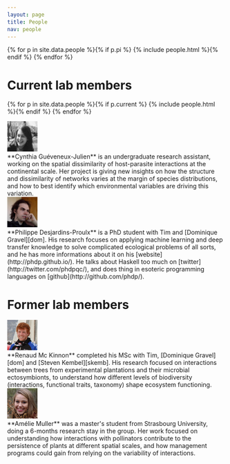 ```yaml
---
layout: page
title: People
nav: people
---
```




<div class="row">

{% for p in site.data.people %}{% if p.pi %}
{% include people.html %}{% endif %}
{% endfor %}

</div>

# Current lab members

<div class="row">

{% for p in site.data.people %}{% if p.current %}
{% include people.html %}{% endif %}
{% endfor %}

<div class="col-xs-2 col-md-1">
<img src="/mugshots/cynthiagueveneuxjulien.png" class="img-circle" style="width: 70px; height: 70px"  />
</div>
<div class="col-xs-10 col-md-5" markdown="1">
**Cynthia Guéveneux-Julien** is an undergraduate research assistant, working on the spatial
dissimilarity of host-parasite interactions at the continental scale. Her
project is giving new insights on how the structure and dissimilarity of networks varies
at the margin of species distributions, and how to best identify which environmental
variables are driving this variation.
</div>

<div class="col-xs-2 col-md-1">
<img src="/mugshots/philippedesjardinsproulx.jpg" class="img-circle" style="width: 70px; height: 70px"  />
</div>
<div class="col-xs-10 col-md-5" markdown="1">
**Philippe Desjardins-Proulx** is a PhD student with Tim and [Dominique
Gravel][dom]. His research focuses on applying machine learning and deep
transfer knowledge to solve complicated ecological problems of all sorts, and
he has more informations about it on his [website](http://phdp.github.io/). He
talks about Haskell too much on [twitter](http://twitter.com/phdpqc/), and
does thing in esoteric programming languages on
[github](http://github.com/phdp/).
</div>

</div>

# Former lab members

<div class="row">

<div class="col-xs-2 col-md-1">
<img src="/mugshots/renaudmckinnon.png" class="img-circle" style="width: 70px; height: 70px"  />
</div>
<div class="col-xs-10 col-md-5" markdown="1">
**Renaud Mc Kinnon**
completed his MSc with Tim, [Dominique Gravel][dom] and [Steven
Kembel][skemb]. His research focused on interactions between trees from
experimental plantations and their microbial ectosymbionts, to understand how
different levels of biodiversity (interactions, functional traits, taxonomy)
shape ecosystem functioning.
</div>

<div class="col-xs-2 col-md-1">
<img src="/mugshots/ameliemuller.jpg" class="img-circle" style="width: 70px; height: 70px"  />
</div>
<div class="col-xs-10 col-md-5" markdown="1">
**Amélie Muller** was a master's student from Strasbourg University, doing a
6-months research stay in the group. Her work focused on understanding how
interactions with pollinators contribute to the persistence of plants at
different spatial scales, and how management programs could gain from relying on
the variability of interactions.
</div>

</div>


[qcbs]: http://qcbs.ca/fr/membres/les-chercheurs/?profile=166
[dom]: http://chaire-eec.uqar.ca/
[skemb]: http://phylodiversity.net/skembel/index.html
[stouffer]: http://stoufferlab.org/
